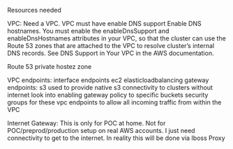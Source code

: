 Resources needed

VPC: Need a VPC. VPC must have enable DNS support
     Enable DNS hostnames. You must enable the enableDnsSupport and enableDnsHostnames attributes in your VPC, so that the cluster can use the Route 53 zones that are attached to the VPC to resolve cluster’s internal DNS records. See DNS Support in Your VPC in the AWS documentation.

Route 53 private hostez zone

VPC endpoints:
    interface endpoints 
        ec2
        elasticloadbalancing
    gateway endpoints:
        s3 used to provide native s3 connectivity to clusters without internet
        look into enabling gateway policy to specific buckets
    security groups for these vpc endpoints to allow all incoming traffic from within the VPC

Internet Gateway: This is only for POC at home. Not for POC/preprod/production setup on real AWS accounts. I just need connectivity to get to the internet. In reality this will be done via Iboss Proxy




